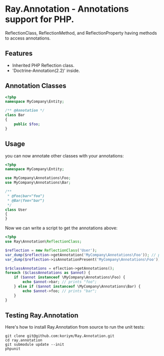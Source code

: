 Ray.Annotation - Annotations support for PHP.
================================================

ReflectionClass, ReflectionMethod, and ReflectionProperty having methods to access annotations.</p>

Features
--------

- Inherited PHP Reflection class.
- 'Doctrine-Annotation(2.2)' inside.

Annotation Classes
-----------

```php
<?php
namespace MyCompany\Entity;

/** @Annotation */
class Bar
{
    public $foo;
}
```

Usage
-----------
you can now annotate other classes with your annotations:
```php
<?php
namespace MyCompany\Entity;

use MyCompany\Annotations\Foo;
use MyCompany\Annotations\Bar;

/**
 * @Foo(bar="foo")
 * @Bar(foo="bar")
 */
class User
{
}
```
Now we can write a script to get the annotations above:

```php
<?php
use Ray\Annotation\ReflectionClass;

$reflection = new ReflectionClass('User');
var_dump($reflection->getAnnotation('MyCompany\Annotations\Foo')); // prints "foo";
var_dump($reflection->isAnnotationPresent('MyCompany\Annotations\Foo')); // prints true

$r$classAnnotations = eflection->getAnnotations();
foreach ($classAnnotations as $annot) {
    if ($annot instanceof \MyCompany\Annotations\Foo) {
        echo $annot->bar; // prints "foo";
    } else if ($annot instanceof \MyCompany\Annotations\Bar) {
        echo $annot->foo; // prints "bar";
    }
}

```

Testing Ray.Annotation
--------------

Here's how to install Ray.Annotation from source to run the unit tests:

```
git clone git@github.com:koriym/Ray.Annotation.git
cd ray.annotation
git submodule update --init
phpunit
```
